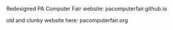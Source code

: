 Redesigned PA Computer Fair website: pacomputerfair.github.io

old and clunky website here: pacomputerfair.org

